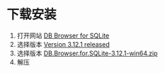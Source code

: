 
# 下载安装

1. 打开网站 [DB Browser for SQLite](https://sqlitebrowser.org/)
2. 选择版本 [Version 3.12.1 released](https://sqlitebrowser.org/blog/version-3-12-1-released/)
3. 选择版本 [DB.Browser.for.SQLite-3.12.1-win64.zip](https://github.com/sqlitebrowser/sqlitebrowser/releases/download/v3.12.1/DB.Browser.for.SQLite-3.12.1-win64.zip)
4. 解压